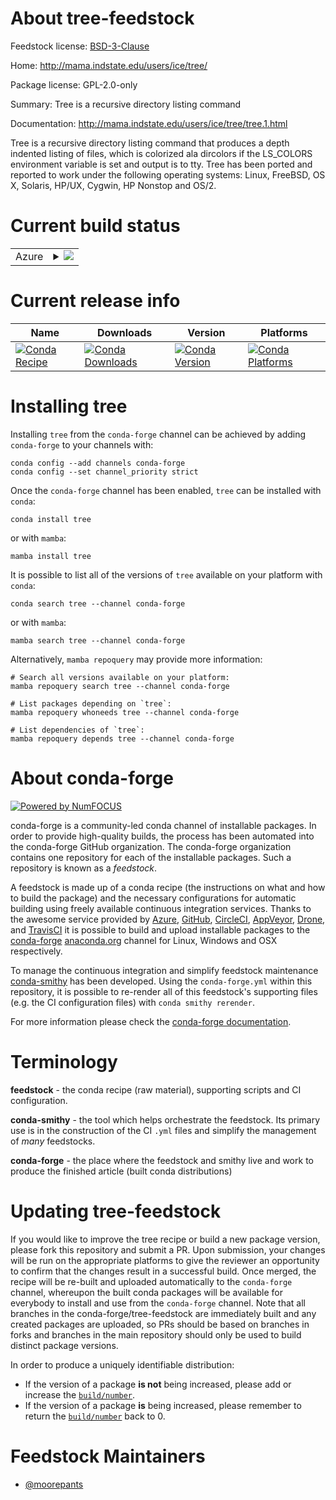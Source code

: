 About tree-feedstock
====================

Feedstock license: [BSD-3-Clause](https://github.com/conda-forge/tree-feedstock/blob/main/LICENSE.txt)

Home: http://mama.indstate.edu/users/ice/tree/

Package license: GPL-2.0-only

Summary: Tree is a recursive directory listing command

Documentation: http://mama.indstate.edu/users/ice/tree/tree.1.html

Tree is a recursive directory listing command that produces a depth
indented listing of files, which is colorized ala dircolors if the
LS_COLORS environment variable is set and output is to tty. Tree has been
ported and reported to work under the following operating systems: Linux,
FreeBSD, OS X, Solaris, HP/UX, Cygwin, HP Nonstop and OS/2.


Current build status
====================


<table>
    
  <tr>
    <td>Azure</td>
    <td>
      <details>
        <summary>
          <a href="https://dev.azure.com/conda-forge/feedstock-builds/_build/latest?definitionId=9667&branchName=main">
            <img src="https://dev.azure.com/conda-forge/feedstock-builds/_apis/build/status/tree-feedstock?branchName=main">
          </a>
        </summary>
        <table>
          <thead><tr><th>Variant</th><th>Status</th></tr></thead>
          <tbody><tr>
              <td>linux_64</td>
              <td>
                <a href="https://dev.azure.com/conda-forge/feedstock-builds/_build/latest?definitionId=9667&branchName=main">
                  <img src="https://dev.azure.com/conda-forge/feedstock-builds/_apis/build/status/tree-feedstock?branchName=main&jobName=linux&configuration=linux%20linux_64_" alt="variant">
                </a>
              </td>
            </tr><tr>
              <td>linux_aarch64</td>
              <td>
                <a href="https://dev.azure.com/conda-forge/feedstock-builds/_build/latest?definitionId=9667&branchName=main">
                  <img src="https://dev.azure.com/conda-forge/feedstock-builds/_apis/build/status/tree-feedstock?branchName=main&jobName=linux&configuration=linux%20linux_aarch64_" alt="variant">
                </a>
              </td>
            </tr><tr>
              <td>linux_ppc64le</td>
              <td>
                <a href="https://dev.azure.com/conda-forge/feedstock-builds/_build/latest?definitionId=9667&branchName=main">
                  <img src="https://dev.azure.com/conda-forge/feedstock-builds/_apis/build/status/tree-feedstock?branchName=main&jobName=linux&configuration=linux%20linux_ppc64le_" alt="variant">
                </a>
              </td>
            </tr><tr>
              <td>osx_64</td>
              <td>
                <a href="https://dev.azure.com/conda-forge/feedstock-builds/_build/latest?definitionId=9667&branchName=main">
                  <img src="https://dev.azure.com/conda-forge/feedstock-builds/_apis/build/status/tree-feedstock?branchName=main&jobName=osx&configuration=osx%20osx_64_" alt="variant">
                </a>
              </td>
            </tr><tr>
              <td>osx_arm64</td>
              <td>
                <a href="https://dev.azure.com/conda-forge/feedstock-builds/_build/latest?definitionId=9667&branchName=main">
                  <img src="https://dev.azure.com/conda-forge/feedstock-builds/_apis/build/status/tree-feedstock?branchName=main&jobName=osx&configuration=osx%20osx_arm64_" alt="variant">
                </a>
              </td>
            </tr>
          </tbody>
        </table>
      </details>
    </td>
  </tr>
</table>

Current release info
====================

| Name | Downloads | Version | Platforms |
| --- | --- | --- | --- |
| [![Conda Recipe](https://img.shields.io/badge/recipe-tree-green.svg)](https://anaconda.org/conda-forge/tree) | [![Conda Downloads](https://img.shields.io/conda/dn/conda-forge/tree.svg)](https://anaconda.org/conda-forge/tree) | [![Conda Version](https://img.shields.io/conda/vn/conda-forge/tree.svg)](https://anaconda.org/conda-forge/tree) | [![Conda Platforms](https://img.shields.io/conda/pn/conda-forge/tree.svg)](https://anaconda.org/conda-forge/tree) |

Installing tree
===============

Installing `tree` from the `conda-forge` channel can be achieved by adding `conda-forge` to your channels with:

```
conda config --add channels conda-forge
conda config --set channel_priority strict
```

Once the `conda-forge` channel has been enabled, `tree` can be installed with `conda`:

```
conda install tree
```

or with `mamba`:

```
mamba install tree
```

It is possible to list all of the versions of `tree` available on your platform with `conda`:

```
conda search tree --channel conda-forge
```

or with `mamba`:

```
mamba search tree --channel conda-forge
```

Alternatively, `mamba repoquery` may provide more information:

```
# Search all versions available on your platform:
mamba repoquery search tree --channel conda-forge

# List packages depending on `tree`:
mamba repoquery whoneeds tree --channel conda-forge

# List dependencies of `tree`:
mamba repoquery depends tree --channel conda-forge
```


About conda-forge
=================

[![Powered by
NumFOCUS](https://img.shields.io/badge/powered%20by-NumFOCUS-orange.svg?style=flat&colorA=E1523D&colorB=007D8A)](https://numfocus.org)

conda-forge is a community-led conda channel of installable packages.
In order to provide high-quality builds, the process has been automated into the
conda-forge GitHub organization. The conda-forge organization contains one repository
for each of the installable packages. Such a repository is known as a *feedstock*.

A feedstock is made up of a conda recipe (the instructions on what and how to build
the package) and the necessary configurations for automatic building using freely
available continuous integration services. Thanks to the awesome service provided by
[Azure](https://azure.microsoft.com/en-us/services/devops/), [GitHub](https://github.com/),
[CircleCI](https://circleci.com/), [AppVeyor](https://www.appveyor.com/),
[Drone](https://cloud.drone.io/welcome), and [TravisCI](https://travis-ci.com/)
it is possible to build and upload installable packages to the
[conda-forge](https://anaconda.org/conda-forge) [anaconda.org](https://anaconda.org/)
channel for Linux, Windows and OSX respectively.

To manage the continuous integration and simplify feedstock maintenance
[conda-smithy](https://github.com/conda-forge/conda-smithy) has been developed.
Using the ``conda-forge.yml`` within this repository, it is possible to re-render all of
this feedstock's supporting files (e.g. the CI configuration files) with ``conda smithy rerender``.

For more information please check the [conda-forge documentation](https://conda-forge.org/docs/).

Terminology
===========

**feedstock** - the conda recipe (raw material), supporting scripts and CI configuration.

**conda-smithy** - the tool which helps orchestrate the feedstock.
                   Its primary use is in the construction of the CI ``.yml`` files
                   and simplify the management of *many* feedstocks.

**conda-forge** - the place where the feedstock and smithy live and work to
                  produce the finished article (built conda distributions)


Updating tree-feedstock
=======================

If you would like to improve the tree recipe or build a new
package version, please fork this repository and submit a PR. Upon submission,
your changes will be run on the appropriate platforms to give the reviewer an
opportunity to confirm that the changes result in a successful build. Once
merged, the recipe will be re-built and uploaded automatically to the
`conda-forge` channel, whereupon the built conda packages will be available for
everybody to install and use from the `conda-forge` channel.
Note that all branches in the conda-forge/tree-feedstock are
immediately built and any created packages are uploaded, so PRs should be based
on branches in forks and branches in the main repository should only be used to
build distinct package versions.

In order to produce a uniquely identifiable distribution:
 * If the version of a package **is not** being increased, please add or increase
   the [``build/number``](https://docs.conda.io/projects/conda-build/en/latest/resources/define-metadata.html#build-number-and-string).
 * If the version of a package **is** being increased, please remember to return
   the [``build/number``](https://docs.conda.io/projects/conda-build/en/latest/resources/define-metadata.html#build-number-and-string)
   back to 0.

Feedstock Maintainers
=====================

* [@moorepants](https://github.com/moorepants/)

